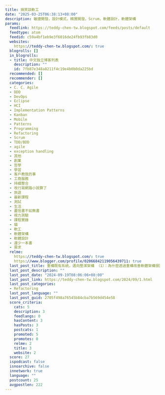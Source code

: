 ```yaml
---
title: 搞笑談軟工
date: "2025-03-25T06:38:13+08:00"
description: 敏捷開發，設計模式，精實開發，Scrum，軟體設計，軟體架構
params:
  feedlink: https://teddy-chen-tw.blogspot.com/feeds/posts/default
  feedtype: atom
  feedid: c59a4bf1eb9e3f6016de24fb93fb83d0
  websites:
    https://teddy-chen-tw.blogspot.com/: true
  blogrolls: []
  in_blogrolls:
  - title: 中文独立博客列表
    description: ""
    id: 7fb87e348a8211f4c19e4b0b0da225bd
  recommended: []
  recommender: []
  categories:
  - C. C. Agile
  - DDD
  - DevOps
  - Eclipse
  - HCI
  - Implementation Patterns
  - Kanban
  - Mobile
  - Patterns
  - Programming
  - Refactoring
  - Scrum
  - TDD/BDD
  - agile
  - exception handling
  - 其他
  - 創業
  - 哲學
  - 學習
  - 客戶教我的事
  - 工商服務
  - 持續整合
  - 改行寫網路小說算了
  - 旅遊
  - 最新課程
  - 測試
  - 生活
  - 盡信書不如無書
  - 視力測驗
  - 課程實錄
  - 貓
  - 軟工
  - 軟體架構
  - 軟體設計
  - 還少一本書
  - 需求
  relme:
    https://teddy-chen-tw.blogspot.com/: true
    https://www.blogger.com/profile/02066842119056439711: true
  last_post_title: 重構既有系統，邁向整潔架構 （1）：為什麼透過重構改善軟體架構很困難
  last_post_description: ""
  last_post_date: "2024-09-19T08:06:06+08:00"
  last_post_link: https://teddy-chen-tw.blogspot.com/2024/09/1.html
  last_post_categories:
  - Refactoring
  last_post_language: ""
  last_post_guid: 2705f498a76545b84cba7b569d454e58
  score_criteria:
    cats: 5
    description: 3
    feedlangs: 0
    hasContent: 3
    hasPosts: 3
    postcats: 1
    promoted: 5
    promotes: 0
    relme: 2
    title: 3
    website: 2
  score: 27
  ispodcast: false
  isnoarchive: false
  innetwork: true
  language: ""
  postcount: 25
  avgpostlen: 222
---
```

